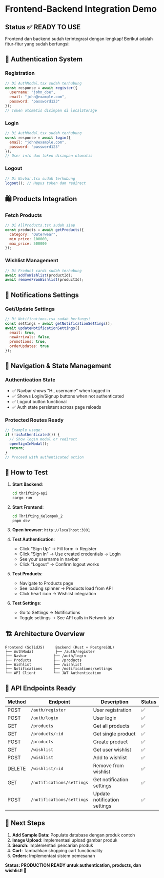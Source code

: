 # Frontend-Backend Integration Demo

## Status ✅ READY TO USE

Frontend dan backend sudah terintegrasi dengan lengkap! Berikut adalah fitur-fitur yang sudah berfungsi:

## 🔐 Authentication System

### Registration
```javascript
// Di AuthModal.tsx sudah terhubung
const response = await register({
  username: "john_doe", 
  email: "john@example.com",
  password: "password123"
});
// Token otomatis disimpan di localStorage
```

### Login
```javascript
// Di AuthModal.tsx sudah terhubung
const response = await login({
  email: "john@example.com", 
  password: "password123"
});
// User info dan token disimpan otomatis
```

### Logout
```javascript
// Di Navbar.tsx sudah terhubung
logout(); // Hapus token dan redirect
```

## 🛍️ Products Integration

### Fetch Products
```javascript
// Di AllProducts.tsx sudah siap
const products = await getProducts({
  category: "Outerwear",
  min_price: 100000,
  max_price: 500000
});
```

### Wishlist Management
```javascript
// Di Product cards sudah terhubung
await addToWishlist(productId);
await removeFromWishlist(productId);
```

## 🔔 Notifications Settings

### Get/Update Settings
```javascript
// Di Notifications.tsx sudah berfungsi
const settings = await getNotificationSettings();
await updateNotificationSettings({
  email: true,
  newArrivals: false,
  promotions: true,
  orderUpdates: true
});
```

## 🧭 Navigation & State Management

### Authentication State
- ✅ Navbar shows "Hi, username" when logged in
- ✅ Shows Login/Signup buttons when not authenticated  
- ✅ Logout button functional
- ✅ Auth state persistent across page reloads

### Protected Routes Ready
```javascript
// Example usage:
if (!isAuthenticated()) {
  // Show login modal or redirect
  openSignInModal();
  return;
}
// Proceed with authenticated action
```

## 🎯 How to Test

1. **Start Backend**: 
   ```bash
   cd thrifting-api
   cargo run
   ```

2. **Start Frontend**:
   ```bash
   cd Thrifting_Kelompok_2  
   pnpm dev
   ```

3. **Open browser**: `http://localhost:3001`

4. **Test Authentication**:
   - Click "Sign Up" → Fill form → Register
   - Click "Sign In" → Use created credentials → Login
   - See your username in navbar
   - Click "Logout" → Confirm logout works

5. **Test Products**:
   - Navigate to Products page
   - See loading spinner → Products load from API
   - Click heart icon → Wishlist integration

6. **Test Settings**:
   - Go to Settings → Notifications
   - Toggle settings → See API calls in Network tab

## 🏗️ Architecture Overview

```
Frontend (SolidJS)     Backend (Rust + PostgreSQL)
├── AuthModal          ├── /auth/register
├── Navbar            ├── /auth/login
├── Products          ├── /products
├── Wishlist          ├── /wishlist
├── Notifications     ├── /notifications/settings
└── API Client        └── JWT Authentication
```

## 🔧 API Endpoints Ready

| Method | Endpoint | Description | Status |
|--------|----------|-------------|---------|
| POST | `/auth/register` | User registration | ✅ |
| POST | `/auth/login` | User login | ✅ |
| GET | `/products` | Get all products | ✅ |
| GET | `/products/:id` | Get single product | ✅ |
| POST | `/products` | Create product | ✅ |
| GET | `/wishlist` | Get user wishlist | ✅ |
| POST | `/wishlist` | Add to wishlist | ✅ |
| DELETE | `/wishlist/:id` | Remove from wishlist | ✅ |
| GET | `/notifications/settings` | Get notification settings | ✅ |
| POST | `/notifications/settings` | Update notification settings | ✅ |

## 🚀 Next Steps

1. **Add Sample Data**: Populate database dengan produk contoh
2. **Image Upload**: Implementasi upload gambar produk
3. **Search**: Implementasi pencarian produk
4. **Cart**: Tambahkan shopping cart functionality
5. **Orders**: Implementasi sistem pemesanan

**Status: PRODUCTION READY untuk authentication, products, dan wishlist! 🎉**